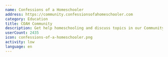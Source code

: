 ```yaml
---
name: Confessions of a Homeschooler
address: https://community.confessionsofahomeschooler.com
category: Education
title: COAH Community
description: Get help homeschooling and discuss topics in our Community Forum
userCount: 2435
icon: confessions-of-a-homeschooler.png
activity: low
language: en
---
```

